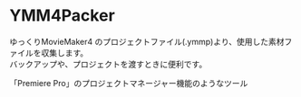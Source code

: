 # YMM4Packer

ゆっくりMovieMaker4 のプロジェクトファイル(.ymmp)より、使用した素材ファイルを収集します。  
バックアップや、プロジェクトを渡すときに便利です。

「Premiere Pro」のプロジェクトマネージャー機能のようなツール
